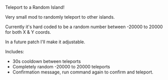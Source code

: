 Teleport to a Random Island!

Very small mod to randomly teleport to other islands.

Currently it's hard coded to be a random number between -20000 to 20000 for both X & Y coords.

In a future patch I'll make it adjustable.

Includes:
- 30s cooldown between teleports
- Completely random -20000 to 20000 teleports
- Confirmation message, run command again to confirm and teleport.
